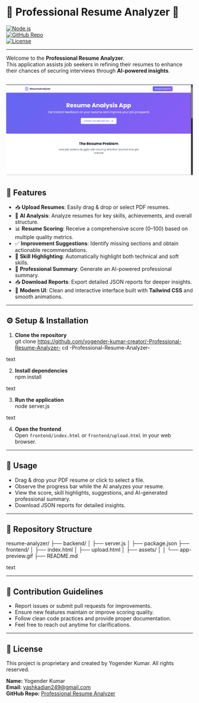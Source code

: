 # 📄 Professional Resume Analyzer 🚀

[![Node.js](https://img.shields.io/badge/Node.js-339933?style=flat&logo=node.js&logoColor=white)](https://nodejs.org/)  
[![GitHub Repo](https://img.shields.io/badge/GitHub-Repository-blue?style=flat&logo=github)](https://github.com/yogender-kumar-creator/-Professional-Resume-Analyzer-)  
[![License](https://img.shields.io/badge/License-Proprietary-red)]()

---

Welcome to the **Professional Resume Analyzer**.  
This application assists job seekers in refining their resumes to enhance their chances of securing interviews through **AI-powered insights**.

![App Preview](image.png) 
---

## 🌟 Features

- 📥 **Upload Resumes**: Easily drag & drop or select PDF resumes.  
- 🧠 **AI Analysis**: Analyze resumes for key skills, achievements, and overall structure.  
- 📊 **Resume Scoring**: Receive a comprehensive score (0–100) based on multiple quality metrics.  
- ✅ **Improvement Suggestions**: Identify missing sections and obtain actionable recommendations.  
- 🎯 **Skill Highlighting**: Automatically highlight both technical and soft skills.  
- 📝 **Professional Summary**: Generate an AI-powered professional summary.  
- 📥 **Download Reports**: Export detailed JSON reports for deeper insights.  
- 🎨 **Modern UI**: Clean and interactive interface built with **Tailwind CSS** and smooth animations.

---

## ⚙️ Setup & Installation

1. **Clone the repository**  
git clone https://github.com/yogender-kumar-creator/-Professional-Resume-Analyzer-
cd -Professional-Resume-Analyzer-

text

2. **Install dependencies**  
npm install

text

3. **Run the application**  
node server.js

text

4. **Open the frontend**  
Open `frontend/index.html` or `frontend/upload.html` in your web browser.

---

## 🚀 Usage

- Drag & drop your PDF resume or click to select a file.  
- Observe the progress bar while the AI analyzes your resume.  
- View the score, skill highlights, suggestions, and AI-generated professional summary.  
- Download JSON reports for detailed insights.

---

## 📂 Repository Structure

resume-analyzer/
├── backend/
│   ├── server.js
│   ├── package.json
├── frontend/
│   ├── index.html
│   ├── upload.html
│   ├── assets/
│   │   └── app-preview.gif
├── README.md


text

---

## 🤝 Contribution Guidelines

- Report issues or submit pull requests for improvements.  
- Ensure new features maintain or improve scoring quality.  
- Follow clean code practices and provide proper documentation.  
- Feel free to reach out anytime for clarifications.

---

## 📝 License

This project is proprietary and created by Yogender Kumar. All rights reserved.

**Name:** Yogender Kumar  
**Email:** [yashkadian249@gmail.com](mailto:yashkadian249@gmail.com)  
**GitHub Repo:** [Professional Resume Analyzer](https://github.com/yogender-kumar-creator/-Professional-Resume-Analyzer-)
